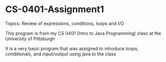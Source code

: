 # CS-0401-Assignment1
Topics: Review of expressions, conditions, loops and I/O

This program is from my CS 0401 (Intro to Java Programming) class at the University of Pittsburgh

It is a very basic program that was assigned to introduce loops, conditionals, and input/output using java to the class
